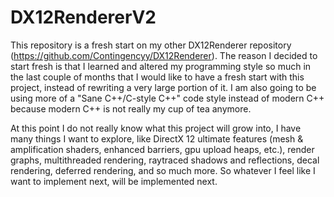 # DX12RendererV2
This repository is a fresh start on my other DX12Renderer repository (https://github.com/Contingencyy/DX12Renderer). The reason I decided to start fresh is that I learned and altered my programming style so much in the last couple of months that I would like to have a fresh start with this project, instead of rewriting a very large portion of it. I am also going to be using more of a "Sane C++/C-style C++" code style instead of modern C++ because modern C++ is not really my cup of tea anymore.

At this point I do not really know what this project will grow into, I have many things I want to explore, like DirectX 12 ultimate features (mesh & amplification shaders, enhanced barriers, gpu upload heaps, etc.), render graphs, multithreaded rendering, raytraced shadows and reflections, decal rendering, deferred rendering, and so much more. So whatever I feel like I want to implement next, will be implemented next.
